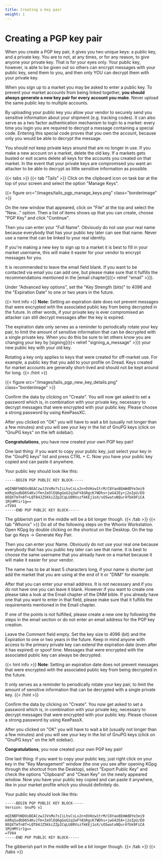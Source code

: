 ```yaml
---
title: Creating a key pair
weight: 1
---
```


# Creating a PGP key pair

When you create a PGP key pair, it gives you two unique keys: a public key, and a private key. You are to not, at any times, or for any reason, to give anyone your private key. That is for your eyes only. Your public key, however, is able to be given out so others can encrypt messages with your public key, send them to you, and then only YOU can decrypt them with your private key.

When you sign up to a market you may be asked to enter a public key. To prevent your market accounts from being linked together, **you should always generate a new key pair for every account you make**. Never upload the same public key to multiple accounts.

By uploading your public key you allow your vendor to securely send you sensitive information about your shipment (e.g. tracking codes). It can also serve as a two factor authentication mechanism to login to a market: every time you login you are required to decrypt a message containing a special code. Entering this special code proves that you own the account, because only you would be able to decrypt the message.

You should not keep private keys around that are no longer in use. If you make a new account on a market, delete the old key. If a markets gets busted or exit scams delete all keys for the accounts you created on that market. In the event that your private keys are compromised you want an attacker to be able to decrypt as little sensitive information as possible.

{{< tabs >}}
{{< tab "Tails" >}}
Click on the clipboard icon on task bar at the top of your screen and select the option "Manage Keys".

{{< figure src="/images/tails_pgp_manage_keys.png" class="borderimage" >}}

On the new window that appeared, click on "File" at the top and select the "New..." option. Then a list of items shows up that you can create, choose "PGP Key" and click "Continue".

Then you can enter your "Full Name". Obviously do not use your real name because everybody that has your public key later can see that name. Never use a name that can be linked to your real identity.

If you're making a new key to sign up to a market it is best to fill in your market username, this will make it easier for your vendor to encrypt messages for you.

It is recommended to leave the email field blank. If you want to be contacted via email you can add one, but please make sure that it fulfills the recommendations mentioned in the [email chapter]({{< relref "email" >}}).

Under "Advanced key options", set the "Key Strength (bits)" to 4096 and the "Expiration Date" to one or two years in the future. 

{{< hint info >}}
**Note**: Setting an expiration date does not prevent messages that were encrypted with the associated public key from being decrypted in the future. In other words, if your private key is ever compromised an attacker can still decrypt messages after the key is expired.

The expiration date only serves as a reminder to periodically rotate your key pair, to limit the amount of sensitive information that can be decrypted with a single private key. When you do this be sure to let others know you are changing your key by [signing]({{< relref "signing_a_message" >}}) your new public key with your old key. 

Rotating a key only applies to keys that were created for off-market use. For example, a public key that you add to your profile on Dread. Keys created for market accounts are generally short-lived and should not be kept around for long.
{{< /hint >}}

{{< figure src="/images/tails_pgp_new_key_details.png" class="borderimage" >}}

Confirm the data by clicking on "Create". You will now get asked to set a password which is, in combination with your private key, necessary to decrypt messages that were encrypted with your public key. Please choose a strong password by using KeePassXC.

After you clicked on "OK" you will have to wait a bit (usually not longer than a few minutes) and you will see your key in the list of GnuPG keys (click on "GnuPG keys" on the left sidebar).

**Congratulations**, you have now created your own PGP key pair!

One last thing: if you want to copy your public key, just select your key in the "GnuPG keys" list and press CTRL + C. Now you have your public key copied and can paste it anywhere.

Your public key should look like this:

    -----BEGIN PGP PUBLIC KEY BLOCK-----

    mQINBFhNDOsBEACzwJJVsMo7sIiLhvCsLx2n+DVHzw1trM/C8Yao8EmWdDYe3ei9
    mXRqSudbD6S4KvJfm+ZeOlEQ6gGoG2q3aFYASRgcK7WDhs+jwG42Ey+j2oIpU/EO
    8EQXTmTn8T+LQT84JZ5KkiZZp2CqLU8RVszfkKEj1oX/sO5watxNQur4fbk9FiCA
    1MjHMYir1g==
    =TV04
    -----END PGP PUBLIC KEY BLOCK-----


The gibberish part in the middle will be a bit longer though.
{{< /tab >}}
{{< tab "Whonix" >}}
Do all of the following steps on the Whonix Workstation. Open KGpg by double clicking on the shortcut on the Desktop. On the top bar go Keys -> Generate Key Pair.

Then you can enter your Name. Obviously do not use your real one because everybody that has you public key later can see that name. It is best to choose the same username that you already have on a market because it will make it easier for your vendor.

The name has to be at least 5 characters long, if your name is shorter just add the market that you are using at the end of it or "DNM" for example.

After that you can enter your email address. It is not necessary and if you do not have one you can leave it blank. However if you want to create one please take a look at the Email chapter of the DNM bible. If you already have one that you want to enter in that field, please make sure that it fulfills the requirements mentioned in the Email chapter.

If one of the points is not fulfilled, please create a new one by following the steps in the email section or do not enter an email address for the PGP key creation.

Leave the Comment field empty. Set the key size to 4096 (bit) and the Expiration to one or two years in the future. Keep in mind anyone with access to the primary private key can extend the expiration date (even after it has expired) or spoof time. Messages that were encrypted with the associated public key can always be decrypted.

{{< hint info >}}
**Note**: Setting an expiration date does not prevent messages that were encrypted with the associated public key from being decrypted in the future.

It only serves as a reminder to periodically rotate your key pair, to limit the amount of sensitive information that can be decrypted with a single private key.
{{< /hint >}}

Confirm the data by clicking on "Create". You now get asked to set a password which is, in combination with your private key, necessary to decrypt messages that were encrypted with your public key. Please choose a strong password by using KeePassX.

After you clicked on "OK" you will have to wait a bit (usually not longer than a few minutes) and you will see your key in the list of GnuPG keys (click on "GnuPG keys" on the left sidebar).

**Congratulations**, you now created your own PGP key pair!

One last thing: if you want to copy your public key, just right click on your key in the "Key Management" window (the one you see after opening KGpg through the shortcut from the Desktop), select "Export Public Key" and check the options "Clipboard" and "Clean Key" on the newly appeared window. Now you have your public key copied and can paste it anywhere, like in your market profile which you should definitely do.

Your public key should look like this:

    -----BEGIN PGP PUBLIC KEY BLOCK-----
    Version: GnuPG v1

    mQINBFhNDOsBEACzwJJVsMo7sIiLhvCsLx2n+DVHzw1trM/C8Yao8EmWdDYe3ei9
    mXRqSudbD6S4KvJfm+ZeOlEQ6gGoG2q3aFYASRgcK7WDhs+jwG42EA+j2oIpU/EO
    8EQXTmTn8T+LQT84JZ5KkiZZp2CqLU8RVszfkKEj1oX/sO5watxNQur4fbk9FiCA
    1MjHMYir1g==
    =TV04
    -----END PGP PUBLIC KEY BLOCK-----

The gibberish part in the middle will be a bit longer though.
{{< /tab >}}
{{< /tabs >}}
